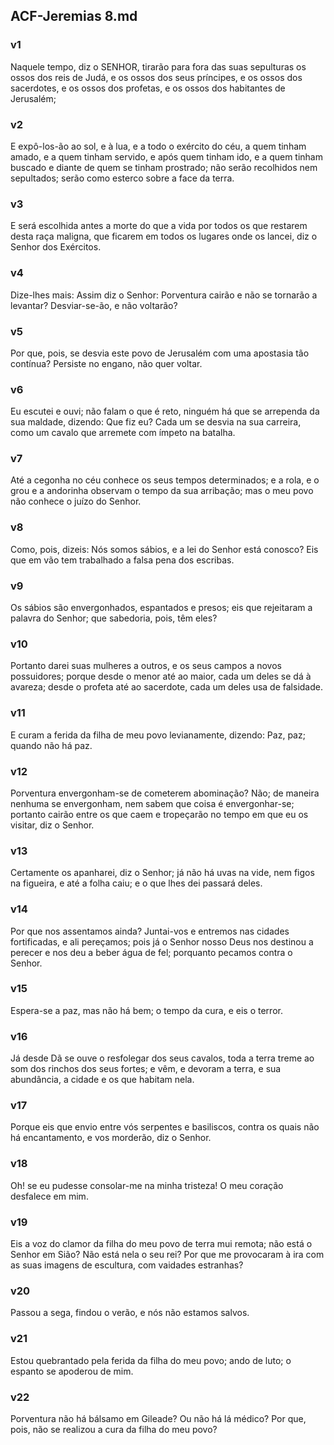 ## ACF-Jeremias 8.md
### v1
 Naquele tempo, diz o SENHOR, tirarão para fora das suas sepulturas os ossos dos reis de Judá, e os ossos dos seus príncipes, e os ossos dos sacerdotes, e os ossos dos profetas, e os ossos dos habitantes de Jerusalém;
### v2
 E expô-los-ão ao sol, e à lua, e a todo o exército do céu, a quem tinham amado, e a quem tinham servido, e após quem tinham ido, e a quem tinham buscado e diante de quem se tinham prostrado; não serão recolhidos nem sepultados; serão como esterco sobre a face da terra.
### v3
 E será escolhida antes a morte do que a vida por todos os que restarem desta raça maligna, que ficarem em todos os lugares onde os lancei, diz o Senhor dos Exércitos.
### v4
 Dize-lhes mais: Assim diz o Senhor: Porventura cairão e não se tornarão a levantar? Desviar-se-ão, e não voltarão?
### v5
 Por que, pois, se desvia este povo de Jerusalém com uma apostasia tão contínua? Persiste no engano, não quer voltar.
### v6
 Eu escutei e ouvi; não falam o que é reto, ninguém há que se arrependa da sua maldade, dizendo: Que fiz eu? Cada um se desvia na sua carreira, como um cavalo que arremete com ímpeto na batalha.
### v7
 Até a cegonha no céu conhece os seus tempos determinados; e a rola, e o grou e a andorinha observam o tempo da sua arribação; mas o meu povo não conhece o juízo do Senhor.
### v8
 Como, pois, dizeis: Nós somos sábios, e a lei do Senhor está conosco? Eis que em vão tem trabalhado a falsa pena dos escribas.
### v9
 Os sábios são envergonhados, espantados e presos; eis que rejeitaram a palavra do Senhor; que sabedoria, pois, têm eles?
### v10
 Portanto darei suas mulheres a outros, e os seus campos a novos possuidores; porque desde o menor até ao maior, cada um deles se dá à avareza; desde o profeta até ao sacerdote, cada um deles usa de falsidade.
### v11
 E curam a ferida da filha de meu povo levianamente, dizendo: Paz, paz; quando não há paz.
### v12
 Porventura envergonham-se de cometerem abominação? Não; de maneira nenhuma se envergonham, nem sabem que coisa é envergonhar-se; portanto cairão entre os que caem e tropeçarão no tempo em que eu os visitar, diz o Senhor.
### v13
 Certamente os apanharei, diz o Senhor; já não há uvas na vide, nem figos na figueira, e até a folha caiu; e o que lhes dei passará deles.
### v14
 Por que nos assentamos ainda? Juntai-vos e entremos nas cidades fortificadas, e ali pereçamos; pois já o Senhor nosso Deus nos destinou a perecer e nos deu a beber água de fel; porquanto pecamos contra o Senhor.
### v15
 Espera-se a paz, mas não há bem; o tempo da cura, e eis o terror.
### v16
 Já desde Dã se ouve o resfolegar dos seus cavalos, toda a terra treme ao som dos rinchos dos seus fortes; e vêm, e devoram a terra, e sua abundância, a cidade e os que habitam nela.
### v17
 Porque eis que envio entre vós serpentes e basiliscos, contra os quais não há encantamento, e vos morderão, diz o Senhor.
### v18
 Oh! se eu pudesse consolar-me na minha tristeza! O meu coração desfalece em mim.
### v19
 Eis a voz do clamor da filha do meu povo de terra mui remota; não está o Senhor em Sião? Não está nela o seu rei? Por que me provocaram à ira com as suas imagens de escultura, com vaidades estranhas?
### v20
 Passou a sega, findou o verão, e nós não estamos salvos.
### v21
 Estou quebrantado pela ferida da filha do meu povo; ando de luto; o espanto se apoderou de mim.
### v22
 Porventura não há bálsamo em Gileade? Ou não há lá médico? Por que, pois, não se realizou a cura da filha do meu povo?
